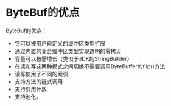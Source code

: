 # ByteBuf的优点
ByteBuf的优点：
- 它可以被用户自定义的缓冲区类型扩展
- 通过内置的复合缓冲区类型实现透明的零拷贝
- 容量可以按需增长（类似于JDK的StringBuilder）
- 在读和写这两种模式之间切换不需要调用ByteBuffer的flip()方法
- 读写使用了不同的索引
- 支持方法的链式调用
- 支持引用计数
- 支持池化。
